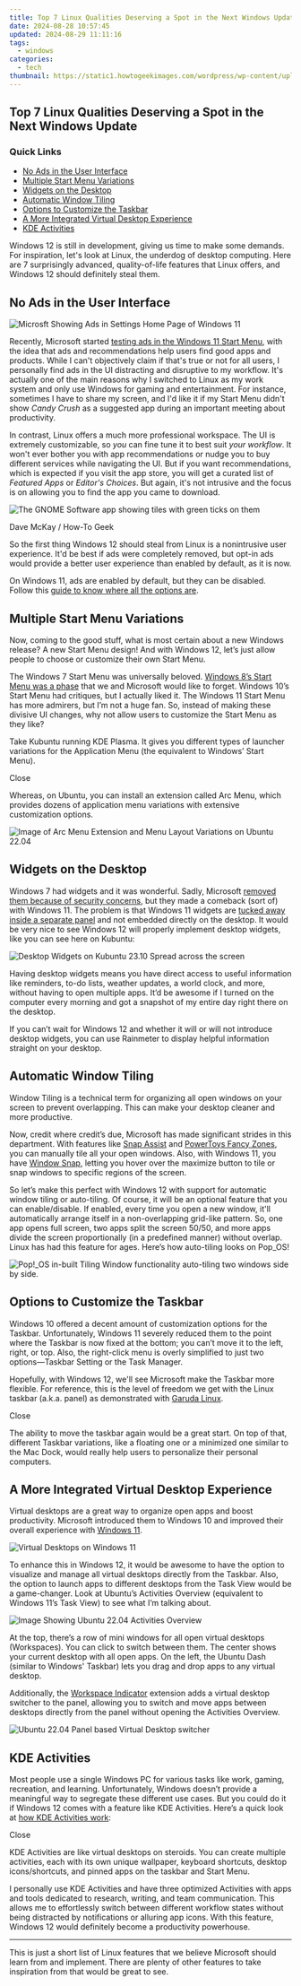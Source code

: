 ```yaml
---
title: Top 7 Linux Qualities Deserving a Spot in the Next Windows Update
date: 2024-08-28 10:57:45
updated: 2024-08-29 11:11:16
tags:
  - windows
categories:
  - tech
thumbnail: https://static1.howtogeekimages.com/wordpress/wp-content/uploads/2024/05/image.jpg
---
```


## Top 7 Linux Qualities Deserving a Spot in the Next Windows Update

### Quick Links

* [No Ads in the User Interface](https://fake-location.techidaily.com/fixing-foneazy-mockgo-not-working-on-infinix-zero-5g-2023-turbo-drfone-by-drfone-virtual-android/)
* [Multiple Start Menu Variations](https://video-creation-software.techidaily.com/updated-video-editing-showdown-virtualdub-vs-the-competition/)
* [Widgets on the Desktop](https://youtube-help.techidaily.com/in-2024-the-methodical-path-to-discovering-hidden-youtube-footage/)
* [Automatic Window Tiling](https://iphone-unlock.techidaily.com/in-2024-disabling-iphone-xr-parental-restrictions-withwithout-password-drfone-by-drfone-ios/)
* [Options to Customize the Taskbar](https://hardware-reviews.techidaily.com/exploring-advanced-gadgets-with-toms-electronic-insights/)
* [A More Integrated Virtual Desktop Experience](https://extra-approaches.techidaily.com/new-pros-and-experts-choice-discover-the-finest-12-stock-photography-sites/)
* [KDE Activities](https://screen-mirror.techidaily.com/overview-of-the-best-google-pixel-8-pro-screen-mirroring-app-drfone-by-drfone-android/)

 Windows 12 is still in development, giving us time to make some demands. For inspiration, let's look at Linux, the underdog of desktop computing. Here are 7 surprisingly advanced, quality-of-life features that Linux offers, and Windows 12 should definitely steal them.

##  No Ads in the User Interface

![Microsft Showing Ads in Settings Home Page of Windows 11](https://static1.howtogeekimages.com/wordpress/wp-content/uploads/2024/05/1-microsft-showing-ads-in-settings-home-page-of-windows-11.png) 

 Recently, Microsoft started [testing ads in the Windows 11 Start Menu](https://extra-approaches.techidaily.com/mastering-gesture-control-a-comprehensive-overview-for-2024/), with the idea that ads and recommendations help users find good apps and products. While I can't objectively claim if that's true or not for all users, I personally find ads in the UI distracting and disruptive to my workflow. It's actually one of the main reasons why I switched to Linux as my work system and only use Windows for gaming and entertainment. For instance, sometimes I have to share my screen, and I'd like it if my Start Menu didn't show _Candy Crush_ as a suggested app during an important meeting about productivity.

 In contrast, Linux offers a much more professional workspace. The UI is extremely customizable, so _you_ can fine tune it to best suit _your workflow_. It won't ever bother you with app recommendations or nudge you to buy different services while navigating the UI. But if you want recommendations, which is expected if you visit the app store, you will get a curated list of _Featured Apps_ or _Editor's Choices_. But again, it's not intrusive and the focus is on allowing you to find the app you came to download.

![The GNOME Software app showing tiles with green ticks on them](https://static1.howtogeekimages.com/wordpress/wp-content/uploads/2024/04/23.png) 

Dave McKay / How-To Geek

 So the first thing Windows 12 should steal from Linux is a nonintrusive user experience. It'd be best if ads were completely removed, but opt-in ads would provide a better user experience than enabled by default, as it is now.

 On Windows 11, ads are enabled by default, but they can be disabled. Follow this [guide to know where all the options are](https://change-location.techidaily.com/in-2024-how-pgsharp-save-you-from-ban-while-spoofing-pokemon-go-on-vivo-x-flip-drfone-by-drfone-virtual-android/).

##  Multiple Start Menu Variations

 Now, coming to the good stuff, what is most certain about a new Windows release? A new Start Menu design! And with Windows 12, let’s just allow people to choose or customize their own Start Menu.

 The Windows 7 Start Menu was universally beloved. [Windows 8’s Start Menu was a phase](https://some-approaches.techidaily.com/strategies-for-skipping-virtual-learning-videos-for-2024/) that we and Microsoft would like to forget. Windows 10’s Start Menu had critiques, but I actually liked it. The Windows 11 Start Menu has more admirers, but I’m not a huge fan. So, instead of making these divisive UI changes, why not allow users to customize the Start Menu as they like?

 Take Kubuntu running KDE Plasma. It gives you different types of launcher variations for the Application Menu (the equivalent to Windows’ Start Menu).

Close 

 Whereas, on Ubuntu, you can install an extension called Arc Menu, which provides dozens of application menu variations with extensive customization options.

![Image of Arc Menu Extension and Menu Layout Variations on Ubuntu 22.04](https://static1.howtogeekimages.com/wordpress/wp-content/uploads/2024/05/3-image-of-arc-menu-extension-and-menu-layout-variations-on-ubuntu-22-04.png) 

##  Widgets on the Desktop

 Windows 7 had widgets and it was wonderful. Sadly, Microsoft [removed them because of security concerns](https://blog-min.techidaily.com/5-ways-to-move-contacts-from-realme-c33-2023-to-iphone-131415-drfone-by-drfone-transfer-from-android-transfer-from-android/), but they made a comeback (sort of) with Windows 11\. The problem is that Windows 11 widgets are [tucked away inside a separate panel](https://buynow-tips.techidaily.com/comprehensive-review-of-the-stylish-and-modern-swagtron-swagger-electric-scooter/) and not embedded directly on the desktop. It would be very nice to see Windows 12 will properly implement desktop widgets, like you can see here on Kubuntu:

![Desktop Widgets on Kubuntu 23.10 Spread across the screen](https://static1.howtogeekimages.com/wordpress/wp-content/uploads/2024/05/4-desktop-widgets-on-kubuntu-23-10-spread-across-the-screen.png) 

 Having desktop widgets means you have direct access to useful information like reminders, to-do lists, weather updates, a world clock, and more, without having to open multiple apps. It’d be awesome if I turned on the computer every morning and got a snapshot of my entire day right there on the desktop.

 If you can’t wait for Windows 12 and whether it will or will not introduce desktop widgets, you can use Rainmeter to display helpful information straight on your desktop.

##  Automatic Window Tiling

 Window Tiling is a technical term for organizing all open windows on your screen to prevent overlapping. This can make your desktop cleaner and more productive.

 Now, credit where credit’s due, Microsoft has made significant strides in this department. With features like [Snap Assist](https://change-location.techidaily.com/in-2024-11-best-location-changers-for-xiaomi-redmi-k70-drfone-by-drfone-virtual-android/) and [PowerToys Fancy Zones](https://facebook-video-footage.techidaily.com/updated-2024-approved-auto-play-youtube-iphoneandroid-no-notification/), you can manually tile all your open windows. Also, with Windows 11, you have [Window Snap](https://youtube-videos.techidaily.com/2024-approved-behind-the-mascara-youtubes-top-makeup-artists-unveiled/), letting you hover over the maximize button to tile or snap windows to specific regions of the screen.

 So let’s make this perfect with Windows 12 with support for automatic window tiling or auto-tiling. Of course, it will be an optional feature that you can enable/disable. If enabled, every time you open a new window, it'll automatically arrange itself in a non-overlapping grid-like pattern. So, one app opens full screen, two apps split the screen 50/50, and more apps divide the screen proportionally (in a predefined manner) without overlap. Linux has had this feature for ages. Here’s how auto-tiling looks on Pop\_OS!

![Pop!_OS in-built Tiling Window functionality auto-tiling two windows side by side.](https://static1.howtogeekimages.com/wordpress/wp-content/uploads/2024/02/pop-_os-in-built-tiling-window-functionality.png) 

##  Options to Customize the Taskbar

 Windows 10 offered a decent amount of customization options for the Taskbar. Unfortunately, Windows 11 severely reduced them to the point where the Taskbar is now fixed at the bottom; you can’t move it to the left, right, or top. Also, the right-click menu is overly simplified to just two options—Taskbar Setting or the Task Manager.

 Hopefully, with Windows 12, we'll see Microsoft make the Taskbar more flexible. For reference, this is the level of freedom we get with the Linux taskbar (a.k.a. panel) as demonstrated with [Garuda Linux](https://extra-lessons.techidaily.com/the-ultimate-list-of-superior-real-time-streaming-networks/).

Close 

 The ability to move the taskbar again would be a great start. On top of that, different Taskbar variations, like a floating one or a minimized one similar to the Mac Dock, would really help users to personalize their personal computers.

##  A More Integrated Virtual Desktop Experience

 Virtual desktops are a great way to organize open apps and boost productivity. Microsoft introduced them to Windows 10 and improved their overall experience with [Windows 11](https://hardware-tips.techidaily.com/mastering-tech-essentials-at-toms-hardware-source/).

![Virtual Desktops on Windows 11](https://static1.howtogeekimages.com/wordpress/wp-content/uploads/2024/05/8-virtual-desktops-on-windows-11.png) 

 To enhance this in Windows 12, it would be awesome to have the option to visualize and manage all virtual desktops directly from the Taskbar. Also, the option to launch apps to different desktops from the Task View would be a game-changer. Look at Ubuntu’s Activities Overview (equivalent to Windows 11’s Task View) to see what I’m talking about.

![Image Showing Ubuntu 22.04 Activities Overview](https://static1.howtogeekimages.com/wordpress/wp-content/uploads/2024/05/9-image-showing-ubuntu-22-04-activities-overview.png) 

 At the top, there’s a row of mini windows for all open virtual desktops (Workspaces). You can click to switch between them. The center shows your current desktop with all open apps. On the left, the Ubuntu Dash (similar to Windows' Taskbar) lets you drag and drop apps to any virtual desktop.

 Additionally, the [Workspace Indicator](https://visual-screen-recording.techidaily.com/2024-approved-instantaneous-screen-logger-for-chrome/) extension adds a virtual desktop switcher to the panel, allowing you to switch and move apps between desktops directly from the panel without opening the Activities Overview.

![Ubuntu 22.04 Panel based Virtual Desktop switcher](https://static1.howtogeekimages.com/wordpress/wp-content/uploads/2024/05/10-ubuntu-22-04-panel-based-virtual-desktop-switcher.png) 

##  KDE Activities

 Most people use a single Windows PC for various tasks like work, gaming, recreation, and learning. Unfortunately, Windows doesn’t provide a meaningful way to segregate these different use cases. But you could do it if Windows 12 comes with a feature like KDE Activities. Here’s a quick look at [how KDE Activities work](https://techidaily.com/complete-tutorial-for-realme-c33-2023-hard-reset-drfone-by-drfone-reset-android-reset-android/):

Close 

 KDE Activities are like virtual desktops on steroids. You can create multiple activities, each with its own unique wallpaper, keyboard shortcuts, desktop icons/shortcuts, and pinned apps on the taskbar and Start Menu. 

 I personally use KDE Activities and have three optimized Activities with apps and tools dedicated to research, writing, and team communication. This allows me to effortlessly switch between different workflow states without being distracted by notifications or alluring app icons. With this feature, Windows 12 would definitely become a productivity powerhouse.

---

 This is just a short list of Linux features that we believe Microsoft should learn from and implement. There are plenty of other features to take inspiration from that would be great to see.

<ins class="adsbygoogle"
     style="display:block"
     data-ad-format="autorelaxed"
     data-ad-client="ca-pub-7571918770474297"
     data-ad-slot="1223367746"></ins>



<ins class="adsbygoogle"
     style="display:block"
     data-ad-client="ca-pub-7571918770474297"
     data-ad-slot="8358498916"
     data-ad-format="auto"
     data-full-width-responsive="true"></ins>
